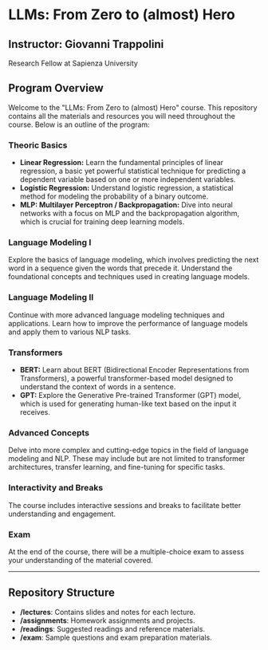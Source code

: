 # LLMs: From Zero to (almost) Hero

## Instructor: Giovanni Trappolini
Research Fellow at Sapienza University

## Program Overview

Welcome to the "LLMs: From Zero to (almost) Hero" course. This repository contains all the materials and resources you will need throughout the course. Below is an outline of the program:

### Theoric Basics
- **Linear Regression:** Learn the fundamental principles of linear regression, a basic yet powerful statistical technique for predicting a dependent variable based on one or more independent variables.
- **Logistic Regression:** Understand logistic regression, a statistical method for modeling the probability of a binary outcome.
- **MLP: Multilayer Perceptron / Backpropagation:** Dive into neural networks with a focus on MLP and the backpropagation algorithm, which is crucial for training deep learning models.

### Language Modeling I
Explore the basics of language modeling, which involves predicting the next word in a sequence given the words that precede it. Understand the foundational concepts and techniques used in creating language models.

### Language Modeling II
Continue with more advanced language modeling techniques and applications. Learn how to improve the performance of language models and apply them to various NLP tasks.

### Transformers
- **BERT:** Learn about BERT (Bidirectional Encoder Representations from Transformers), a powerful transformer-based model designed to understand the context of words in a sentence.
- **GPT:** Explore the Generative Pre-trained Transformer (GPT) model, which is used for generating human-like text based on the input it receives.

### Advanced Concepts
Delve into more complex and cutting-edge topics in the field of language modeling and NLP. These may include but are not limited to transformer architectures, transfer learning, and fine-tuning for specific tasks.

### Interactivity and Breaks
The course includes interactive sessions and breaks to facilitate better understanding and engagement.

### Exam
At the end of the course, there will be a multiple-choice exam to assess your understanding of the material covered.

---

## Repository Structure

- **/lectures**: Contains slides and notes for each lecture.
- **/assignments**: Homework assignments and projects.
- **/readings**: Suggested readings and reference materials.
- **/exam**: Sample questions and exam preparation materials.

